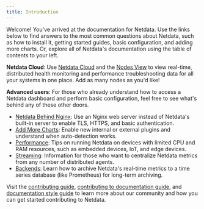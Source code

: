 ```yaml
---
title: Introduction
---
```


Welcome! You've arrived at the documentation for Netdata. Use the links below to find answers to the most common questions about Netdata, such as how to install it, getting started guides, basic configuration, and adding more charts. Or, explore all of Netdata's documentation using the table of contents to your left.

**Netdata Cloud**: Use [Netdata Cloud](/docs/netdata-cloud/) and the [Nodes View](/docs/netdata-cloud/nodes-view/) to view real-time, distributed health monitoring and performance troubleshooting data for all your systems in one place. Add as many nodes as you'd like!

**Advanced users**: For those who already understand how to access a Netdata dashboard and perform basic configuration, feel free to see what's behind any of these other doors.

-   [Netdata Behind Nginx](/docs/running-behind-nginx/): Use an Nginx web server instead of Netdata's built-in server to enable TLS, HTTPS, and basic authentication.
-   [Add More Charts](/docs/add-more-charts-to-netdata/): Enable new internal or external plugins and understand when auto-detection works.
-   [Performance](/docs/performance/): Tips on running Netdata on devices with limited CPU and RAM resources, such as embedded devices, IoT, and edge devices.
-   [Streaming](/docs/streaming/): Information for those who want to centralize Netdata metrics from any number of distributed agents.
-   [Backends](/docs/backends/): Learn how to archive Netdata's real-time metrics to a time series database (like Prometheus) for long-term archiving.

Visit the [contributing guide](/docs/contributing/), [contributing to documentation guide](/docs/contributing/contributing-documentation/), and [documentation style guide](/docs/contributing/style-guide/) to learn more about our community and how you can get started contributing to Netdata.